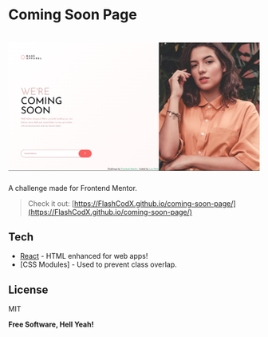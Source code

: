 # Coming Soon Page

# ![preview](./src/assets/screenshot.png)

A challenge made for Frontend Mentor.

> Check it out: [https://FlashCodX.github.io/coming-soon-page/](https://FlashCodX.github.io/coming-soon-page/)

## Tech

- [React] - HTML enhanced for web apps!
- [CSS Modules] - Used to prevent class overlap.

## License

MIT

**Free Software, Hell Yeah!**

[react]: https://reactjs.org/

